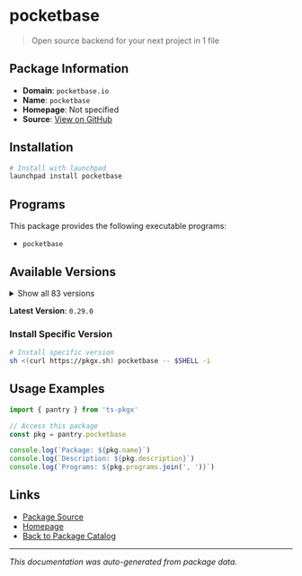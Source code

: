 # pocketbase

> Open source backend for your next project in 1 file

## Package Information

- **Domain**: `pocketbase.io`
- **Name**: `pocketbase`
- **Homepage**: Not specified
- **Source**: [View on GitHub](https://github.com/pkgxdev/pantry/tree/main/projects/pocketbase.io/package.yml)

## Installation

```bash
# Install with launchpad
launchpad install pocketbase
```

## Programs

This package provides the following executable programs:

- `pocketbase`

## Available Versions

<details>
<summary>Show all 83 versions</summary>

- `0.29.0`, `0.28.4`, `0.28.3`, `0.28.2`, `0.28.1`
- `0.28.0`, `0.27.2`, `0.27.1`, `0.27.0`, `0.26.6`
- `0.26.5`, `0.26.4`, `0.26.3`, `0.26.2`, `0.26.1`
- `0.26.0`, `0.25.9`, `0.25.8`, `0.25.7`, `0.25.6`
- `0.25.5`, `0.25.4`, `0.25.3`, `0.25.2`, `0.25.1`
- `0.25.0`, `0.24.3`, `0.24.2`, `0.24.1`, `0.24.0`
- `0.23.12`, `0.23.11`, `0.23.10`, `0.23.9`, `0.23.8`
- `0.23.7`, `0.23.6`, `0.23.5`, `0.23.4`, `0.23.3`
- `0.23.2`, `0.23.1`, `0.23.0`, `0.22.34`, `0.22.33`
- `0.22.32`, `0.22.31`, `0.22.30`, `0.22.29`, `0.22.28`
- `0.22.27`, `0.22.26`, `0.22.25`, `0.22.24`, `0.22.23`
- `0.22.22`, `0.22.21`, `0.22.20`, `0.22.19`, `0.22.18`
- `0.22.17`, `0.22.16`, `0.22.15`, `0.22.14`, `0.22.13`
- `0.22.12`, `0.22.11`, `0.22.10`, `0.22.9`, `0.22.8`
- `0.22.7`, `0.22.6`, `0.22.5`, `0.22.4`, `0.22.3`
- `0.22.2`, `0.22.1`, `0.22.0`, `0.21.3`, `0.21.2`
- `0.21.1`, `0.21.0`, `0.20.7`

</details>

**Latest Version**: `0.29.0`

### Install Specific Version

```bash
# Install specific version
sh <(curl https://pkgx.sh) pocketbase -- $SHELL -i
```

## Usage Examples

```typescript
import { pantry } from 'ts-pkgx'

// Access this package
const pkg = pantry.pocketbase

console.log(`Package: ${pkg.name}`)
console.log(`Description: ${pkg.description}`)
console.log(`Programs: ${pkg.programs.join(', ')}`)
```

## Links

- [Package Source](https://github.com/pkgxdev/pantry/tree/main/projects/pocketbase.io/package.yml)
- [Homepage](#)
- [Back to Package Catalog](../../package-catalog.md)

---

*This documentation was auto-generated from package data.*
